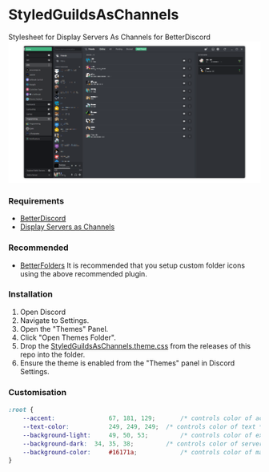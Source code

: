 # StyledGuildsAsChannels
Stylesheet for Display Servers As Channels for BetterDiscord
![PreviewImage](https://github.com/PINPAL/StyledGuildsAsChannels/blob/main/images/preview.png?raw=true)


### Requirements
- [BetterDiscord](https://betterdiscord.net/)
- [Display Servers as Channels](https://betterdiscordlibrary.com/plugins/Display%20Servers%20As%20Channels)

### Recommended
- [BetterFolders](https://betterdiscordlibrary.com/plugins/BetterFolders)
It is recommended that you setup custom folder icons using the above recommended plugin.

### Installation
1. Open Discord
2. Navigate to Settings.
3. Open the "Themes" Panel.
4. Click "Open Themes Folder".
5. Drop the [StyledGuildsAsChannels.theme.css](https://github.com/PINPAL/StyledGuildsAsChannels/releases/latest/download/StyledGuildsAsChannels.theme.css) from the releases of this repo into the folder.
6. Ensure the theme is enabled from the "Themes" panel in Discord Settings.

### Customisation
```css
:root {
	--accent: 		  		67, 181, 129; 	 	/* controls color of accent color */
	--text-color: 			249, 249, 249; 	/* controls color of text */
	--background-light: 	49, 50, 53; 		/* controls color of expanded folders */
	--background-dark: 	34, 35, 38; 		/* controls color of servers and folders */
	--background-color: 	#16171a; 			/* controls color of main background behind the server list */
}
```
